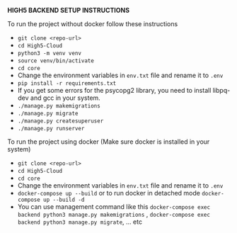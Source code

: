 **HIGH5 BACKEND SETUP INSTRUCTIONS**

To run the project without docker follow these instructions

 - `git clone <repo-url>`
 - `cd High5-Cloud`
 - `python3 -m venv venv`
 - `source venv/bin/activate`
 - `cd core`
 - Change the environment variables in `env.txt` file and rename it to `.env`
 - `pip install -r requirements.txt`
 -  If you get some errors for the psycopg2 library, you need to install libpq-dev and gcc in your system.
 - `./manage.py makemigrations`
 - `./manage.py migrate`
 - `./manage.py createsuperuser`
 - `./manage.py runserver`
 
 To run the project using docker (Make sure docker is installed in your system)
 - `git clone <repo-url>`
 - `cd High5-Cloud`
 - `cd core`
 - Change the environment variables in `env.txt` file and rename it to `.env`
 -  `docker-compose up --build` or to run docker in detached mode `docker-compose up --build -d`
 - You can use management command like this `docker-compose exec backend python3 manage.py makemigrations` , `docker-compose exec backend python3 manage.py migrate`, ... etc